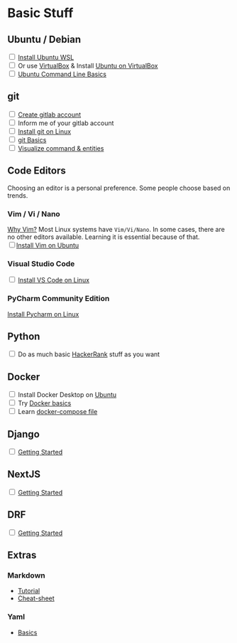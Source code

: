 # Basic Stuff

## Ubuntu / Debian
<input type="checkbox" /> [Install Ubuntu WSL](https://ubuntu.com/wsl)
<br/><input type="checkbox" /> Or use [VirtualBox](https://www.virtualbox.org) & 
Install [Ubuntu on VirtualBox](https://ubuntu.com/tutorials/how-to-run-ubuntu-desktop-on-a-virtual-machine-using-virtualbox#1-overview)
<br/><input type="checkbox" /> [Ubuntu Command Line Basics](https://ubuntu.com/tutorials/command-line-for-beginners#1-overview)

## git
<input type="checkbox" /> [Create gitlab account](https://about.gitlab.com/get-started/)
<br/><input type="checkbox" /> Inform me of your gitlab account
<br/><input type="checkbox" /> [Install git on Linux](https://www.atlassian.com/git/tutorials/install-git#linux)
<br/><input type="checkbox" /> [git Basics](https://ndpsoftware.com/git-cheatsheet.html#loc=index)
<br/><input type="checkbox" /> [Visualize command & entities](https://ndpsoftware.com/git-cheatsheet.html#loc=index)

## Code Editors 
Choosing an editor is a personal preference. Some people choose based on trends.

### Vim / Vi / Nano
[Why Vim?](https://www.youtube.com/watch?v=4WTV6ZCY4qo)
Most Linux systems have `Vim/Vi/Nano`.  In some cases, there are no other editors available. Learning it is essential because of that.
<br/><input type="checkbox" />[Install Vim on Ubuntu](https://www.cyberciti.biz/faq/howto-install-vim-on-ubuntu-linux/)

### Visual Studio Code
<input type="checkbox" /> [Install VS Code on Linux](https://code.visualstudio.com/docs/setup/linux)

### PyCharm Community Edition
[Install Pycharm on Linux](https://www.jetbrains.com/help/pycharm/installation-guide.html#7447c990)

## Python
<input type="checkbox" /> Do as much basic [HackerRank](https://www.hackerrank.com/domains/python) stuff as you want

## Docker
<input type="checkbox" /> Install Docker Desktop on [Ubuntu](https://docs.docker.com/desktop/install/ubuntu/)
<br/><input type="checkbox" /> Try [Docker basics](https://docker-curriculum.com/)
<br/><input type="checkbox" /> Learn [docker-compose file](https://docs.docker.com/compose/compose-file/)

## Django
<input type="checkbox" /> [Getting Started](https://www.djangoproject.com/start/)

## NextJS
<input type="checkbox" /> [Getting Started](https://nextjs.org/docs/getting-started/installation)

## DRF
<input type="checkbox" /> [Getting Started](https://www.django-rest-framework.org/tutorial/quickstart/)

## Extras
### Markdown
- [Tutorial](https://www.markdowntutorial.com/)
- [Cheat-sheet](https://www.markdownguide.org/cheat-sheet/)
### Yaml
- [Basics](https://redocly.com/docs/yaml/)
